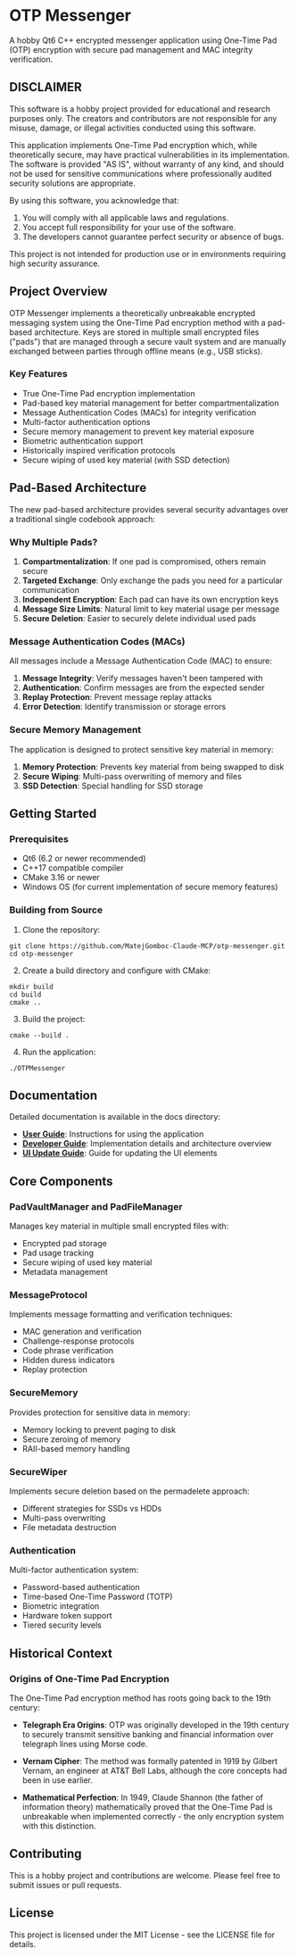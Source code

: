 # OTP Messenger

A hobby Qt6 C++ encrypted messenger application using One-Time Pad (OTP) encryption with secure pad management and MAC integrity verification.

## DISCLAIMER

This software is a hobby project provided for educational and research purposes only. The creators and contributors are not responsible for any misuse, damage, or illegal activities conducted using this software.

This application implements One-Time Pad encryption which, while theoretically secure, may have practical vulnerabilities in its implementation. The software is provided "AS IS", without warranty of any kind, and should not be used for sensitive communications where professionally audited security solutions are appropriate.

By using this software, you acknowledge that:
1. You will comply with all applicable laws and regulations.
2. You accept full responsibility for your use of the software.
3. The developers cannot guarantee perfect security or absence of bugs.

This project is not intended for production use or in environments requiring high security assurance.

## Project Overview

OTP Messenger implements a theoretically unbreakable encrypted messaging system using the One-Time Pad encryption method with a pad-based architecture. Keys are stored in multiple small encrypted files ("pads") that are managed through a secure vault system and are manually exchanged between parties through offline means (e.g., USB sticks).

### Key Features

- True One-Time Pad encryption implementation
- Pad-based key material management for better compartmentalization
- Message Authentication Codes (MACs) for integrity verification
- Multi-factor authentication options
- Secure memory management to prevent key material exposure
- Biometric authentication support
- Historically inspired verification protocols
- Secure wiping of used key material (with SSD detection)

## Pad-Based Architecture

The new pad-based architecture provides several security advantages over a traditional single codebook approach:

### Why Multiple Pads?

1. **Compartmentalization**: If one pad is compromised, others remain secure
2. **Targeted Exchange**: Only exchange the pads you need for a particular communication
3. **Independent Encryption**: Each pad can have its own encryption keys
4. **Message Size Limits**: Natural limit to key material usage per message
5. **Secure Deletion**: Easier to securely delete individual used pads

### Message Authentication Codes (MACs)

All messages include a Message Authentication Code (MAC) to ensure:

1. **Message Integrity**: Verify messages haven't been tampered with
2. **Authentication**: Confirm messages are from the expected sender
3. **Replay Protection**: Prevent message replay attacks
4. **Error Detection**: Identify transmission or storage errors

### Secure Memory Management

The application is designed to protect sensitive key material in memory:

1. **Memory Protection**: Prevents key material from being swapped to disk
2. **Secure Wiping**: Multi-pass overwriting of memory and files
3. **SSD Detection**: Special handling for SSD storage

## Getting Started

### Prerequisites

- Qt6 (6.2 or newer recommended)
- C++17 compatible compiler
- CMake 3.16 or newer
- Windows OS (for current implementation of secure memory features)

### Building from Source

1. Clone the repository:
```
git clone https://github.com/MatejGomboc-Claude-MCP/otp-messenger.git
cd otp-messenger
```

2. Create a build directory and configure with CMake:
```
mkdir build
cd build
cmake ..
```

3. Build the project:
```
cmake --build .
```

4. Run the application:
```
./OTPMessenger
```

## Documentation

Detailed documentation is available in the docs directory:

- **[User Guide](docs/USER_GUIDE.md)**: Instructions for using the application
- **[Developer Guide](docs/DEVELOPER_GUIDE.md)**: Implementation details and architecture overview
- **[UI Update Guide](docs/UI_UPDATE_GUIDE.md)**: Guide for updating the UI elements

## Core Components

### PadVaultManager and PadFileManager

Manages key material in multiple small encrypted files with:
- Encrypted pad storage
- Pad usage tracking
- Secure wiping of used key material
- Metadata management

### MessageProtocol

Implements message formatting and verification techniques:
- MAC generation and verification
- Challenge-response protocols
- Code phrase verification
- Hidden duress indicators
- Replay protection

### SecureMemory

Provides protection for sensitive data in memory:
- Memory locking to prevent paging to disk
- Secure zeroing of memory
- RAII-based memory handling

### SecureWiper

Implements secure deletion based on the permadelete approach:
- Different strategies for SSDs vs HDDs
- Multi-pass overwriting
- File metadata destruction

### Authentication

Multi-factor authentication system:
- Password-based authentication
- Time-based One-Time Password (TOTP)
- Biometric integration
- Hardware token support
- Tiered security levels

## Historical Context

### Origins of One-Time Pad Encryption

The One-Time Pad encryption method has roots going back to the 19th century:

- **Telegraph Era Origins**: OTP was originally developed in the 19th century to securely transmit sensitive banking and financial information over telegraph lines using Morse code.

- **Vernam Cipher**: The method was formally patented in 1919 by Gilbert Vernam, an engineer at AT&T Bell Labs, although the core concepts had been in use earlier.

- **Mathematical Perfection**: In 1949, Claude Shannon (the father of information theory) mathematically proved that the One-Time Pad is unbreakable when implemented correctly - the only encryption system with this distinction.

## Contributing

This is a hobby project and contributions are welcome. Please feel free to submit issues or pull requests.

## License

This project is licensed under the MIT License - see the LICENSE file for details.
